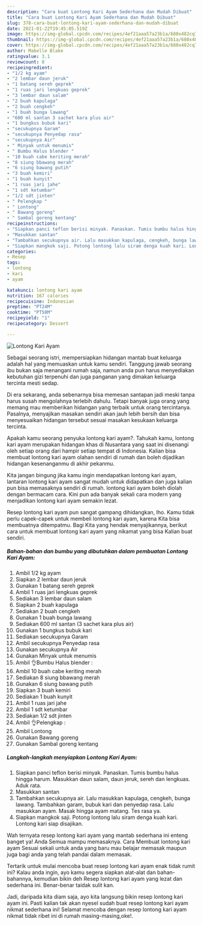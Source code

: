 ```yaml
---
description: "Cara buat Lontong Kari Ayam Sederhana dan Mudah Dibuat"
title: "Cara buat Lontong Kari Ayam Sederhana dan Mudah Dibuat"
slug: 378-cara-buat-lontong-kari-ayam-sederhana-dan-mudah-dibuat
date: 2021-01-22T19:45:05.519Z
image: https://img-global.cpcdn.com/recipes/4ef21aaa57a23b1a/680x482cq70/lontong-kari-ayam-foto-resep-utama.jpg
thumbnail: https://img-global.cpcdn.com/recipes/4ef21aaa57a23b1a/680x482cq70/lontong-kari-ayam-foto-resep-utama.jpg
cover: https://img-global.cpcdn.com/recipes/4ef21aaa57a23b1a/680x482cq70/lontong-kari-ayam-foto-resep-utama.jpg
author: Mabelle Blake
ratingvalue: 3.1
reviewcount: 8
recipeingredient:
- "1/2 kg ayam"
- "2 lembar daun jeruk"
- "1 batang sereh geprek"
- "1 ruas jari lengkuas geprek"
- "3 lembar daun salam"
- "2 buah kapulaga"
- "2 buah cengkeh"
- "1 buah bunga lawang"
- "600 ml santan 3 sachet kara plus air"
- "1 bungkus bubuk kari"
- "secukupnya Garam"
- "secukupnya Penyedap rasa"
- "secukupnya Air"
- " Minyak untuk menumis"
- " Bumbu Halus blender "
- "10 buah cabe keriting merah"
- "8 siung bbawang merah"
- "6 siung bawang putih"
- "3 buah kemiri"
- "1 buah kunyit"
- "1 ruas jari jahe"
- "1 sdt ketumbar"
- "1/2 sdt jinten"
- " Pelengkap "
- " Lontong"
- " Bawang goreng"
- " Sambal goreng kentang"
recipeinstructions:
- "Siapkan panci teflon berisi minyak. Panaskan. Tumis bumbu halus hingga harum. Masukkan daun salam, daun jeruk, sereh dan lengkuas. Aduk rata."
- "Masukkan santan"
- "Tambahkan secukupnya air. Lalu masukkan kapulaga, cengkeh, bunga lawang. Tambahkan garam, bubuk kari dan penyedap rasa. Lalu masukkan ayam. Masak hingga ayam matang. Tes rasa ya."
- "Siapkan mangkok saji. Potong lontong lalu siram denga kuah kari. Lontong kari siap disajikan."
categories:
- Resep
tags:
- lontong
- kari
- ayam

katakunci: lontong kari ayam 
nutrition: 167 calories
recipecuisine: Indonesian
preptime: "PT24M"
cooktime: "PT58M"
recipeyield: "1"
recipecategory: Dessert

---
```



![Lontong Kari Ayam](https://img-global.cpcdn.com/recipes/4ef21aaa57a23b1a/680x482cq70/lontong-kari-ayam-foto-resep-utama.jpg)

Sebagai seorang istri, mempersiapkan hidangan mantab buat keluarga adalah hal yang memuaskan untuk kamu sendiri. Tanggung jawab seorang ibu bukan saja menangani rumah saja, namun anda pun harus menyediakan kebutuhan gizi terpenuhi dan juga panganan yang dimakan keluarga tercinta mesti sedap.

Di era  sekarang, anda sebenarnya bisa memesan santapan jadi meski tanpa harus susah mengolahnya terlebih dahulu. Tetapi banyak juga orang yang memang mau memberikan hidangan yang terbaik untuk orang tercintanya. Pasalnya, menyajikan masakan sendiri akan jauh lebih bersih dan bisa menyesuaikan hidangan tersebut sesuai masakan kesukaan keluarga tercinta. 



Apakah kamu seorang penyuka lontong kari ayam?. Tahukah kamu, lontong kari ayam merupakan hidangan khas di Nusantara yang saat ini disenangi oleh setiap orang dari hampir setiap tempat di Indonesia. Kalian bisa membuat lontong kari ayam olahan sendiri di rumah dan boleh dijadikan hidangan kesenanganmu di akhir pekanmu.

Kita jangan bingung jika kamu ingin mendapatkan lontong kari ayam, lantaran lontong kari ayam sangat mudah untuk didapatkan dan juga kalian pun bisa memasaknya sendiri di rumah. lontong kari ayam boleh diolah dengan bermacam cara. Kini pun ada banyak sekali cara modern yang menjadikan lontong kari ayam semakin lezat.

Resep lontong kari ayam pun sangat gampang dihidangkan, lho. Kamu tidak perlu capek-capek untuk membeli lontong kari ayam, karena Kita bisa membuatnya ditempatmu. Bagi Kita yang hendak menyajikannya, berikut cara untuk membuat lontong kari ayam yang nikamat yang bisa Kalian buat sendiri.

<!--inarticleads1-->

##### Bahan-bahan dan bumbu yang dibutuhkan dalam pembuatan Lontong Kari Ayam:

1. Ambil 1/2 kg ayam
1. Siapkan 2 lembar daun jeruk
1. Gunakan 1 batang sereh geprek
1. Ambil 1 ruas jari lengkuas geprek
1. Sediakan 3 lembar daun salam
1. Siapkan 2 buah kapulaga
1. Sediakan 2 buah cengkeh
1. Gunakan 1 buah bunga lawang
1. Sediakan 600 ml santan (3 sachet kara plus air)
1. Gunakan 1 bungkus bubuk kari
1. Sediakan secukupnya Garam
1. Ambil secukupnya Penyedap rasa
1. Gunakan secukupnya Air
1. Gunakan  Minyak untuk menumis
1. Ambil  👌Bumbu Halus blender :
1. Ambil 10 buah cabe keriting merah
1. Sediakan 8 siung bbawang merah
1. Gunakan 6 siung bawang putih
1. Siapkan 3 buah kemiri
1. Sediakan 1 buah kunyit
1. Ambil 1 ruas jari jahe
1. Ambil 1 sdt ketumbar
1. Sediakan 1/2 sdt jinten
1. Ambil  👌Pelengkap :
1. Ambil  Lontong
1. Gunakan  Bawang goreng
1. Gunakan  Sambal goreng kentang




<!--inarticleads2-->

##### Langkah-langkah menyiapkan Lontong Kari Ayam:

1. Siapkan panci teflon berisi minyak. Panaskan. Tumis bumbu halus hingga harum. Masukkan daun salam, daun jeruk, sereh dan lengkuas. Aduk rata.
1. Masukkan santan
1. Tambahkan secukupnya air. Lalu masukkan kapulaga, cengkeh, bunga lawang. Tambahkan garam, bubuk kari dan penyedap rasa. Lalu masukkan ayam. Masak hingga ayam matang. Tes rasa ya.
1. Siapkan mangkok saji. Potong lontong lalu siram denga kuah kari. Lontong kari siap disajikan.




Wah ternyata resep lontong kari ayam yang mantab sederhana ini enteng banget ya! Anda Semua mampu memasaknya. Cara Membuat lontong kari ayam Sesuai sekali untuk anda yang baru mau belajar memasak maupun juga bagi anda yang telah pandai dalam memasak.

Tertarik untuk mulai mencoba buat resep lontong kari ayam enak tidak rumit ini? Kalau anda ingin, ayo kamu segera siapkan alat-alat dan bahan-bahannya, kemudian bikin deh Resep lontong kari ayam yang lezat dan sederhana ini. Benar-benar taidak sulit kan. 

Jadi, daripada kita diam saja, ayo kita langsung bikin resep lontong kari ayam ini. Pasti kalian tak akan nyesel sudah buat resep lontong kari ayam nikmat sederhana ini! Selamat mencoba dengan resep lontong kari ayam nikmat tidak ribet ini di rumah masing-masing,oke!.

